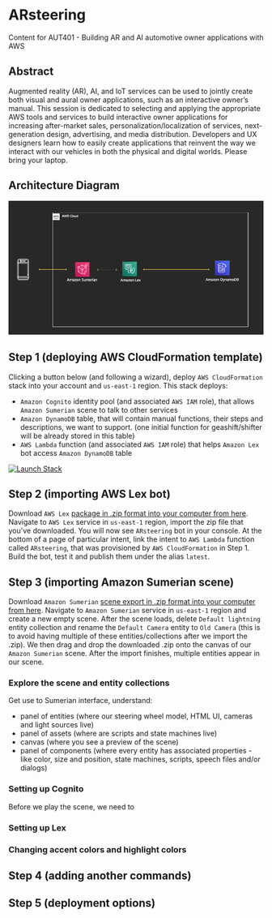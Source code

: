 # ARsteering
Content for AUT401 - Building AR and AI automotive owner applications with AWS

## Abstract
Augmented reality (AR), AI, and IoT services can be used to jointly create both visual and aural owner applications, such as an interactive owner’s manual. This session is dedicated to selecting and applying the appropriate AWS tools and services to build interactive owner applications for increasing after-market sales, personalization/localization of services, next-generation design, advertising, and media distribution. Developers and UX designers learn how to easily create applications that reinvent the way we interact with our vehicles in both the physical and digital worlds. Please bring your laptop.

## Architecture Diagram
![Architecture of ARsteering](./arch.png)

## Step 1 (deploying AWS CloudFormation template)
Clicking a button below (and following a wizard), deploy `AWS CloudFormation` stack into your account and `us-east-1` region. 
This stack deploys:
* `Amazon Cognito` identity pool (and associated `AWS IAM` role), that allows `Amazon Sumerian` scene to talk to other services
* `Amazon DynamoDB` table, that will contain manual functions, their steps and descriptions, we want to support. (one initial function for geashift/shifter will be already stored in this table)
* `AWS Lambda` function (and associated `AWS IAM` role) that helps `Amazon Lex` bot access `Amazon DynamoDB` table

[![Launch Stack](https://cdn.rawgit.com/buildkite/cloudformation-launch-stack-button-svg/master/launch-stack.svg)](https://console.aws.amazon.com/cloudformation/home#/stacks/new?stackName=buildkite&templateURL=https://s3.amazonaws.com/my-great-stack.json)

## Step 2 (importing AWS Lex bot)
Download `AWS Lex` [package in .zip format into your computer from here](https://www.google.com). Navigate to `AWS Lex` service in `us-east-1` region, import the zip file that you've downloaded. You will now see `ARsteering` bot in your console. At the bottom of a page of particular intent, link the intent to `AWS Lambda` function called `ARsteering`, that was provisioned by `AWS CloudFormation` in Step 1. Build the bot, test it and publish them under the alias `latest`.

## Step 3 (importing Amazon Sumerian scene)
Download `Amazon Sumerian` [scene export in .zip format into your computer from here](https://www.google.com). Navigate to `Amazon Sumerian` service in `us-east-1` region and create a new empty scene. After the scene loads, delete `Default lightning` entity collection and rename the `Default Camera` entity to `Old Camera` (this is to avoid having multiple of these entities/collections after we import the .zip). We then drag and drop the downloaded .zip onto the canvas of our `Amazon Sumerian` scene. After the import finishes, multiple entities appear in our scene. 
### Explore the scene and entity collections
Get use to Sumerian interface, understand:
* panel of entities (where our steering wheel model, HTML UI, cameras and light sources live)
* panel of assets (where are scripts and state machines live)
* canvas (where you see a preview of the scene)
* panel of components (where every entity has associated properties - like color, size and position, state machines, scripts, speech files and/or dialogs)
### Setting up Cognito
Before we play the scene, we need to
### Setting up Lex
### Changing accent colors and highlight colors

## Step 4 (adding another commands)

## Step 5 (deployment options)